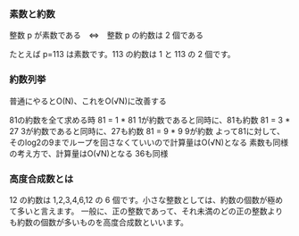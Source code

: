 ### 素数と約数
整数 p が素数である　⇔　整数 p の約数は 2 個である

たとえば p=113 は素数です。113 の約数は 1 と 113 の 2 個です。

### 約数列挙
普通にやるとO(N)、これをO(√N)に改善する

81の約数を全て求める時
81 = 1 * 81 1が約数であると同時に、81も約数
81 = 3 * 27 3が約数であると同時に、27も約数
81 = 9 * 9  9が約数
よって81に対して、そのlog2の9までループを回さなくていいので計算量はO(√N)となる
素数も同様の考え方で、計算量はO(√N)となる
36も同様

### 高度合成数とは
12 の約数は 1,2,3,4,6,12 の 6 個です。小さな整数としては、約数の個数が極めて多いと言えます。
一般に、正の整数であって、それ未満のどの正の整数よりも約数の個数が多いものを高度合成数といいます。